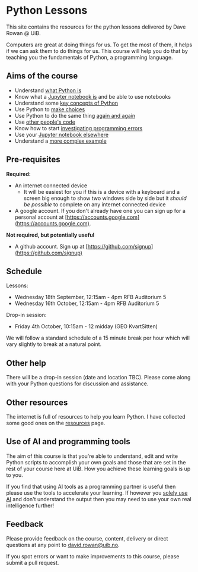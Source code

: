 # Python Lessons

This site contains the resources for the python lessons delivered by Dave Rowan @ UiB.

Computers are great at doing things for us. To get the most of them, it helps if we can ask them to do things for us. This course will help you do that by teaching you the fundamentals of Python, a programming language.

## Aims of the course
- Understand [what Python is](Lessons/whatIsPython.md)
- Know what a [Jupyter notebook is](Lessons/jupyterNotebook.md) and be able to use notebooks
- Understand some [key concepts of Python](Lessons/keyConcepts.md)
- Use Python to [make choices](Lessons/makeChoices.md)
- Use Python to do the same thing [again and again](Lessons/loops.md)
- Use [other people's code](Lessons/externalCode.md)
- Know how to start [investigating programming errors](Lessons/programmingErrors.md)
- Use your [Jupyter notebook elsewhere](Lessons/exportScript.md)
- Understand a [more complex example](Lessons/complexExample.md)<!--This is doing some data visualisation, plotting points on a map from a csv file. -->

## Pre-requisites

**Required:**
- An internet connected device
  - It will be easiest for you if this is a device with a keyboard and a screen big enough to show two windows side by side but it _should be possible_ to complete on any internet connected device
- A google account. If you don't already have one you can sign up for a personal account at [https://accounts.google.com](https://accounts.google.com).

**Not required, but potentially useful**
- A github account. Sign up at [https://github.com/signup](https://github.com/signup)

## Schedule

Lessons:
- Wednesday 18th September, 12:15am - 4pm RFB Auditorium 5
- Wednesday 16th October, 12:15am - 4pm RFB Auditorium 5

Drop-in session:
- Friday 4th October, 10:15am - 12 midday (GEO KvartSitten)

We will follow a standard schedule of a 15 minute break per hour which will vary slightly to break at a natural point.

## Other help

There will be a drop-in session (date and location TBC). Please come along with your Python questions for discussion and assistance.

## Other resources

The internet is full of resources to help you learn Python. I have collected some good ones on the [resources](Lessons/resources.md) page.

## Use of AI and programming tools

The aim of this course is that you're able to understand, edit and write Python scripts to accomplish your own goals and those that are set in the rest of your course here at UiB. How you achieve these learning goals is up to you.

If you find that using AI tools as a programming partner is useful then please use the tools to accelerate your learning. If however you [solely use AI](https://www.zdnet.com/article/how-to-use-chatgpt-to-write-code/) and don't understand the output then you may need to use your own real intelligence further!

## Feedback

Please provide feedback on the course, content, delivery or direct questions at any point to [david.rowan@uib.no](mailto:david.rowan@uib.no).

If you spot errors or want to make improvements to this course, please submit a pull request.
